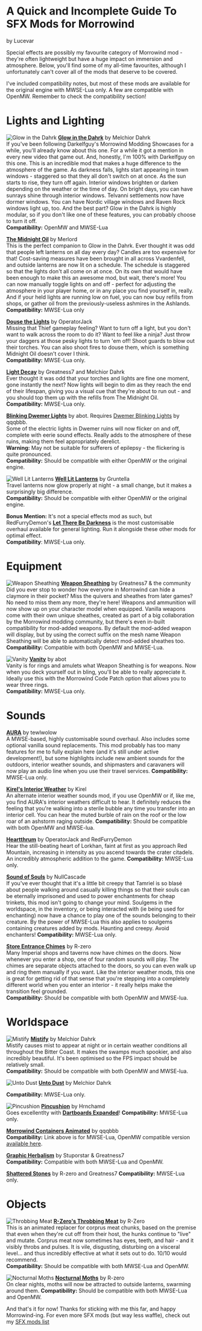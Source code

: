 # A Quick and Incomplete Guide To SFX Mods for Morrowind
by Lucevar

Special effects are possibly my favourite category of Morrowind mod - they're often lightweight but have a huge impact on immersion and atmosphere. Below, you'll find some of my all-time favourites, although I unfortunately can't cover all of the mods that deserve to be covered.

I've included compatibility notes, but most of these mods are available for the original engine with MWSE-Lua only. A few are compatible with OpenMW. Remember to check the compatibility section!

# Lights and Lighting
![Glow in the Dahrk](https://staticdelivery.nexusmods.com/mods/100/images/45886/45886-1532322751-262693364.png)
[**Glow in the Dahrk**](https://www.nexusmods.com/morrowind/mods/45886) by Melchior Dahrk  
If you've been following Darkelfguy's Morrowind Modding Showcases for a while, you'll already know about this one. For a while it got a mention in every new video that game out. And, honestly, I'm 100% with Darkelfguy on this one. This is an incredible mod that makes a huge difference to the atmosphere of the game. As darkness falls, lights start appearing in town windows - staggered so that they all don't switch on at once. As the sun starts to rise, they turn off again. Interior windows brighten or darken depending on the weather or the time of day. On bright days, you can have sunrays shine through interior windows. Telvanni settlements now have dormer windows. You can have Nordic village windows and Raven Rock windows light up, too. And the best part? Glow in the Dahrk is highly modular, so if you don't like one of these features, you can probably choose to turn it off.  
**Compatibility:** OpenMW and MWSE-Lua

[**The Midnight Oil**](https://www.nexusmods.com/morrowind/mods/48293) by Merlord  
This is the perfect companion to Glow in the Dahrk. Ever thought it was odd that people left lanterns on all day every day? Candles are too expensive for that! Cost-saving measures have been brought in all across Vvardenfell, and outside lanterns are now lit on a schedule. The schedule is staggered so that the lights don't all come on at once. On its own that would have been enough to make this an awesome mod, but wait, there's more! You can now manually toggle lights on and off - perfect for adjusting the atmosphere in your player home, or in any place you find yourself in, really. And if your held lights are running low on fuel, you can now buy refills from shops, or gather oil from the previously-useless ashmires in the Ashlands.  
**Compatibility:** MWSE-Lua only

[**Douse the Lights**](https://www.nexusmods.com/morrowind/mods/47980) by OperatorJack  
Missing that Thief gameplay feeling? Want to turn off a light, but you don't want to walk across the room to do it? Want to feel like a ninja? Just throw your daggers at those pesky lights to turn 'em off! Shoot guards to blow out their torches. You can also shoot fires to douse them, which is something Midnight Oil doesn't cover I think.  
**Compatibility:** MWSE-Lua only.

[**Light Decay**](https://www.nexusmods.com/morrowind/mods/46671) by Greatness7 and Melchior Dahrk  
Ever thought it was odd that your torches and lights are fine one moment, gone instantly the next? Now lights will begin to dim as they reach the end of their lifespan, giving you a visual cue that they're about to run out - and you should top them up with the refills from The Midnight Oil.   
**Compatibility:** MWSE-Lua only.

[**Blinking Dwemer Lights**](https://abitoftaste.altervista.org/morrowind/index.php?option=downloads&task=info&id=73&Itemid=50&-Dwemer-Blinking-Lights-1-1) by abot. Requires [Dwemer Blinking Lights](https://www.nexusmods.com/morrowind/mods/42274) by qqqbbb.  
Some of the electric lights in Dwemer ruins will now flicker on and off, complete with eerie sound effects. Really adds to the atmosphere of these ruins, making them feel appropriately derelict.    
**Warning:** May not be suitable for sufferers of epilepsy - the flickering is quite pronounced.  
**Compatibility:** Should be compatible with either OpenMW or the original engine.  

![Well Lit Lanterns](https://staticdelivery.nexusmods.com/mods/100/images/45801/45801-1529454496-766047059.jpeg)
[**Well Lit Lanterns**](https://www.nexusmods.com/morrowind/mods/45801) by Gruntella  
Travel lanterns now glow properly at night - a small change, but it makes a surprisingly big difference.  
**Compatibility:** Should be compatible with either OpenMW or the original engine.

**Bonus Mention:** It's not a special effects mod as such, but RedFurryDemon's [**Let There Be Darkness**](https://www.nexusmods.com/morrowind/mods/47912) is the most customisable overhaul available for general lighting. Run it alongside these other mods for optimal effect.  
**Compatibility**: MWSE-Lua only.  

# Equipment
![Weapon Sheathing](https://staticdelivery.nexusmods.com/mods/100/images/46069/46069-1538638827-645975529.png)
[**Weapon Sheathing**](https://www.nexusmods.com/morrowind/mods/46069) by Greatness7 & the community  
Did you ever stop to wonder how everyone in Morrowind can hide a claymore in their pocket? Miss the quivers and sheathes from later games? No need to miss them any more, they're here! Weapons and ammunition will now show up on your character model when equipped. Vanilla weapons come with their own unique sheathes, created as part of a big collaboration by the Morrowind modding community, but there's even in-built compatibility for mod-added weapons. By default the mod-added weapon will display, but by using the correct suffix on the mesh name Weapon Sheathing will be able to automatically detect mod-added sheathes too.  
**Compatibility:** Compatible with both OpenMW and MWSE-Lua.

![Vanity](https://staticdelivery.nexusmods.com/mods/100/images/48529/48529-1593772508-1108946024.jpeg)
[**Vanity**](https://www.nexusmods.com/morrowind/mods/48529) by abot  
Vanity is for rings and amulets what Weapon Sheathing is for weapons. Now when you deck yourself out in bling, you'll be able to really appreciate it. Ideally use this with the Morrowind Code Patch option that allows you to wear three rings.  
**Compatibility:** MWSE-Lua only.  

# Sounds
[**AURA**](https://www.nexusmods.com/morrowind/mods/48255) by tewlwolow  
A MWSE-based, highly customisable sound overhaul. Also includes some optional vanilla sound replacements. This mod probably has too many features for me to fully explain here (and it's still under active development!), but some highlights include new ambient sounds for the outdoors, interior weather sounds, and shipmasters and caravaners will now play an audio line when you use their travel services. 
**Compatibility:** MWSE-Lua only.  

[**Kirel's Interior Weather**](http://mw.modhistory.com/download-90-3021) by Kirel  
An alternate interior weather sounds mod, if you use OpenMW or if, like me, you find AURA's interior weathers difficult to hear. It definitely reduces the feeling that you're walking into a sterile bubble any time you transfer into an interior cell. You can hear the muted burble of rain on the roof or the low roar of an ashstorm raging outside.
**Compatibility:** Should be compatible with both OpenMW and MWSE-lua.

[**Heartthrum**](https://www.nexusmods.com/morrowind/mods/47178/) by OperatorJack and RedFurryDemon  
Hear the still-beating heart of Lorkhan, faint at first as you approach Red Mountain, increasing in intensity as you ascend towards the crater citadels. An incredibly atmospheric addition to the game.
**Compatibility:** MWSE-Lua only.  

[**Sound of Souls**](https://www.nexusmods.com/morrowind/mods/45657) by NullCascade  
If you've ever thought that it's a little bit creepy that Tamriel is so blasé about people walking around casually killing things so that their souls can be eternally imprisoned and used to power enchantments for cheap trinkets, this mod isn't going to change your mind. Soulgems in the worldspace, in the inventory, or being interacted with (ie being used for enchanting) now have a chance to play one of the sounds belonging to their creature. By the power of MWSE-Lua this also applies to soulgems containing creatures added by mods. Haunting and creepy. Avoid enchanters!
**Compatibility:** MWSE-Lua only.  

[**Store Entrance Chimes**](https://www.nexusmods.com/morrowind/mods/44586) by R-zero  
Many Imperial shops and taverns now have chimes on the doors. Now whenever you enter a shop, one of four random sounds will play. The chimes are separate objects attached to the doors, so you can even walk up and ring them manually if you want. Like the interior weather mods, this one is great for getting rid of that sense that you're stepping into a completely different world when you enter an interior - it really helps make the transition feel grounded.  
**Compatibility:** Should be compatible with both OpenMW and MWSE-lua.


# Worldspace
![Mistify](https://staticdelivery.nexusmods.com/mods/100/images/48112/48112-1590162673-1655438406.jpeg)
[**Mistify**](https://www.nexusmods.com/morrowind/mods/48112) by Melchior Dahrk  
Mistify causes mist to appear at night or in certain weather conditions all throughout the Bitter Coast. It makes the swamps much spookier, and also incredibly beautiful. It's been optimised so the FPS impact should be relatively small.  
**Compatibility:** Should be compatible with both OpenMW and MWSE-lua.

![Unto Dust](https://staticdelivery.nexusmods.com/mods/100/images/48435/48435-1592855559-940453982.jpeg)
[**Unto Dust**](https://www.nexusmods.com/morrowind/mods/48435) by Melchior Dahrk  

**Compatibility:** MWSE-Lua only.  

![Pincushion](https://staticdelivery.nexusmods.com/mods/100/images/46862/46862-1559435310-101526044.jpeg)
[**Pincushion**](https://www.nexusmods.com/morrowind/mods/46862) by Hrnchamd  
Goes excellentlty with [**Dartboards Expanded**](https://www.nexusmods.com/morrowind/mods/47976)!
**Compatibility:** MWSE-Lua only.  

[**Morrowind Containers Animated**](https://www.nexusmods.com/morrowind/mods/42238) by qqqbbb  
**Compatibility:** Link above is for MWSE-Lua, OpenMW compatible version [available here](https://www.nexusmods.com/morrowind/mods/46232).

[**Graphic Herbalism**](https://www.nexusmods.com/morrowind/mods/46599) by Stuporstar & Greatness7  
**Compatibility:** Compatible with both MWSE-Lua and OpenMW.  

[**Shattered Stones**](https://www.nexusmods.com/morrowind/mods/45105) by R-zero and Greatness7
**Compatibility:** MWSE-Lua only.  

# Objects
![Throbbing Meat](https://staticdelivery.nexusmods.com/mods/100/images/45339/45339-1519417720-361595880.jpeg)
[**R-Zero's Throbbing Meat**](https://www.nexusmods.com/morrowind/mods/45339) by R-Zero  
This is an animated replacer for corprus meat chunks, based on the premise that even when they're cut off from their host, the hunks continue to "live" and mutate. Corprus meat now sometimes has eyes, teeth, and hair - and it visibly throbs and pulses. It is vile, disgusting, disturbing on a visceral level... and thus incredibly effective at what it sets out to do. 10/10 would recommend.  
**Compatibility:** Should be compatible with both MWSE-Lua and OpenMW.  

![Nocturnal Moths](https://staticdelivery.nexusmods.com/mods/100/images/44148-0-1457131648.jpg)
[**Nocturnal Moths**](https://www.nexusmods.com/morrowind/mods/44148) by R-zero  
On clear nights, moths will now be attracted to outside lanterns, swarming around them.
**Compatibility:** Should be compatible with both MWSE-Lua and OpenMW.  

And that's it for now! Thanks for sticking with me this far, and happy Morrowind-ing. For even more SFX mods (but way less waffle), check out my [SFX mods list](https://github.com/Lucevar/mw-immersion-mods/blob/master/sfx.md)
